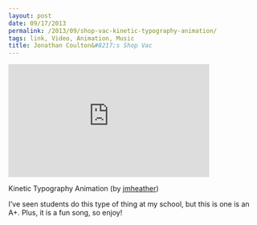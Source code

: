 ```yaml
---
layout: post
date: 09/17/2013
permalink: /2013/09/shop-vac-kinetic-typography-animation/
tags: link, Video, Animation, Music
title: Jonathan Coulton&#8217;s Shop Vac
---
```


<iframe width="400" height="225" src="https://www.youtube.com/embed/y4sOfO8Ei1g?feature=oembed" frameborder="0" allowfullscreen></iframe><br/>

<p>Kinetic Typography Animation (by <a href="https://www.youtube.com/watch?v=y4sOfO8Ei1g">jmheather</a>)</p>

<p>I&#8217;ve seen students do this type of thing at my school, but this is one is an A+. Plus, it is a fun song, so enjoy!</p>
